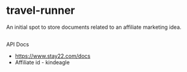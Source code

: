 # travel-runner
An initial spot to store documents related to an affiliate marketing idea.

##
API Docs
* https://www.stay22.com/docs
* Affiliate id - kindeagle